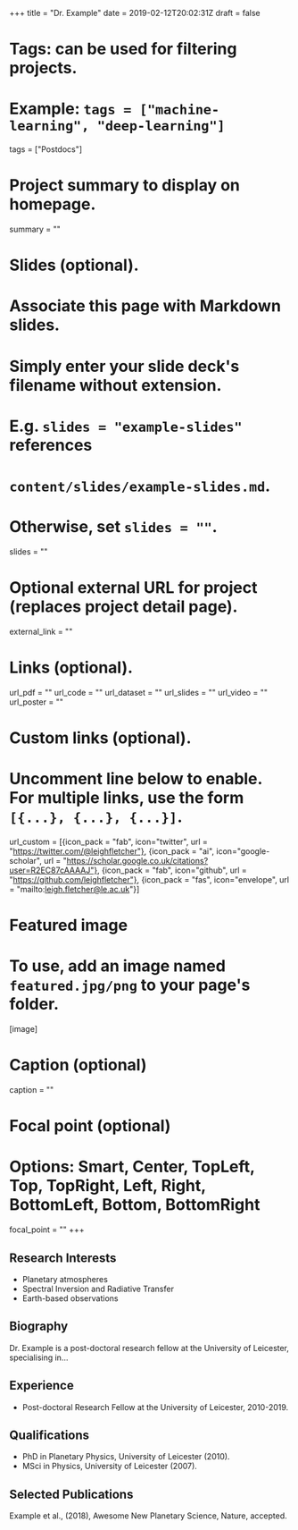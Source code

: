 +++
title = "Dr. Example"
date = 2019-02-12T20:02:31Z
draft = false

# Tags: can be used for filtering projects.
# Example: `tags = ["machine-learning", "deep-learning"]`
tags = ["Postdocs"]

# Project summary to display on homepage.
summary = ""

# Slides (optional).
#   Associate this page with Markdown slides.
#   Simply enter your slide deck's filename without extension.
#   E.g. `slides = "example-slides"` references
#   `content/slides/example-slides.md`.
#   Otherwise, set `slides = ""`.
slides = ""

# Optional external URL for project (replaces project detail page).
external_link = ""

# Links (optional).
url_pdf = ""
url_code = ""
url_dataset = ""
url_slides = ""
url_video = ""
url_poster = ""

# Custom links (optional).
#   Uncomment line below to enable. For multiple links, use the form `[{...}, {...}, {...}]`.
url_custom = [{icon_pack = "fab", icon="twitter", url = "https://twitter.com/@leighfletcher"},
	{icon_pack = "ai", icon="google-scholar", url = "https://scholar.google.co.uk/citations?user=R2EC87cAAAAJ"},
	{icon_pack = "fab", icon="github", url = "https://github.com/leighfletcher"},
	{icon_pack = "fas", icon="envelope", url = "mailto:leigh.fletcher@le.ac.uk"}]

# Featured image
# To use, add an image named `featured.jpg/png` to your page's folder.
[image]
  # Caption (optional)
  caption = ""

  # Focal point (optional)
  # Options: Smart, Center, TopLeft, Top, TopRight, Left, Right, BottomLeft, Bottom, BottomRight
  focal_point = ""
+++

## Research Interests
* Planetary atmospheres
* Spectral Inversion and Radiative Transfer
* Earth-based observations

## Biography
Dr. Example is a post-doctoral research fellow at the University of Leicester, specialising in...

## Experience
* Post-doctoral Research Fellow at the University of Leicester, 2010-2019.

## Qualifications
* PhD in Planetary Physics, University of Leicester (2010).
* MSci in Physics, University of Leicester (2007).

## Selected Publications
Example et al., (2018), Awesome New Planetary Science, Nature, accepted.
